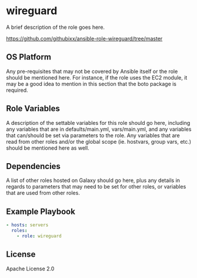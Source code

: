 wireguard
=================

A brief description of the role goes here.

https://github.com/githubixx/ansible-role-wireguard/tree/master

OS Platform
-----------------

Any pre-requisites that may not be covered by Ansible itself or the role should be mentioned here. For instance, if the role uses the EC2 module, it may be a good idea to mention in this section that the boto package is required.

Role Variables
-----------------

A description of the settable variables for this role should go here, including any variables that are in defaults/main.yml, vars/main.yml, and any variables that can/should be set via parameters to the role. Any variables that are read from other roles and/or the global scope (ie. hostvars, group vars, etc.) should be mentioned here as well.

Dependencies
-----------------

A list of other roles hosted on Galaxy should go here, plus any details in regards to parameters that may need to be set for other roles, or variables that are used from other roles.

Example Playbook
-----------------

```yaml
- hosts: servers
  roles:
    - role: wireguard
```

License
-----------------

Apache License 2.0
